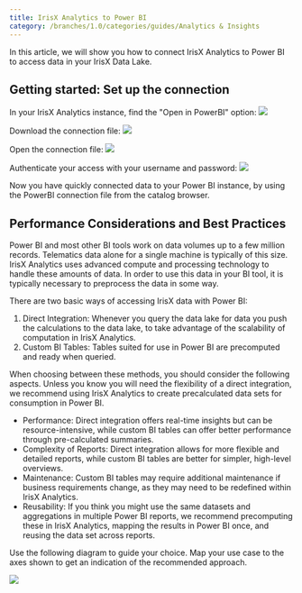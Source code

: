 ```yaml
---
title: IrisX Analytics to Power BI
category: /branches/1.0/categories/guides/Analytics & Insights
---
```


In this article, we will show you how to connect IrisX Analytics to Power BI to access data in your IrisX Data Lake.

## Getting started: Set up the connection

In your IrisX Analytics instance, find the "Open in PowerBI" option:
![](https://cdn.statically.io/gh/trackunit/developer-hub/master/guides/analytics/Find+the+open+in+Power+BI+option.png)

Download the connection file:
![](https://cdn.statically.io/gh/trackunit/developer-hub/master/guides/analytics/Download+connection+file.png)

Open the connection file:
![](https://cdn.statically.io/gh/trackunit/developer-hub/master/guides/analytics/Open+the+connection+file.png)

Authenticate your access with your username and password:
![](https://cdn.statically.io/gh/trackunit/developer-hub/master/guides/analytics/Type+in+username+and+password.png)

Now you have quickly connected data to your Power BI instance, by using the PowerBI connection file from the catalog browser.

## Performance Considerations and Best Practices

Power BI and most other BI tools work on data volumes up to a few million records. Telematics data alone for a single machine is typically of this size. IrisX Analytics uses advanced compute and processing technology to handle these amounts of data. In order to use this data in your BI tool, it is typically necessary to preprocess the data in some way.

There are two basic ways of accessing IrisX data with Power BI:

1. Direct Integration: Whenever you query the data lake for data you push the calculations to the data lake, to take advantage of the scalability of computation in IrisX Analytics.
2. Custom BI Tables: Tables suited for use in Power BI are precomputed and ready when queried.


When choosing between these methods, you should consider the following aspects. Unless you know you will need the flexibility of a direct integration, we recommend using IrisX Analytics to create precalculated data sets for consumption in Power BI.


- Performance: Direct integration offers real-time insights but can be resource-intensive, while custom BI tables can offer better performance through pre-calculated summaries.
- Complexity of Reports: Direct integration allows for more flexible and detailed reports, while custom BI tables are better for simpler, high-level overviews.
- Maintenance: Custom BI tables may require additional maintenance if business requirements change, as they may need to be redefined within IrisX Analytics.
- Reusability: If you think you might use the same datasets and aggregations in multiple Power BI reports, we recommend precomputing these in IrisX Analytics, mapping the results in Power BI once, and reusing the data set across reports.

Use the following diagram to guide your choice. Map your use case to the axes shown to get an indication of the recommended approach.

![](https://cdn.statically.io/gh/trackunit/developer-hub/master/guides/analytics/diagram.png)
